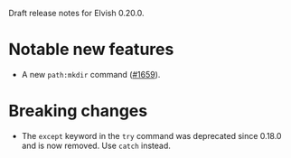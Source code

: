 Draft release notes for Elvish 0.20.0.

# Notable new features

-   A new `path:mkdir` command ([#1659](https://b.elv.sh/1659)).

# Breaking changes

-   The `except` keyword in the `try` command was deprecated since 0.18.0 and is
    now removed. Use `catch` instead.
